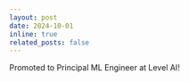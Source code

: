 ```yaml
---
layout: post
date: 2024-10-01
inline: true
related_posts: false
---
```


Promoted to Principal ML Engineer at Level AI!

